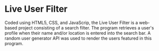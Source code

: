 # Live User Filter
Coded using HTML5, CSS, and JavaScrip, the Live User Filter is a web-based project consisting of a search filter. The program retrieves a user's profile when their name and/or location is entered into the search bar. A random user generator API was used to render the users featured in this program.
